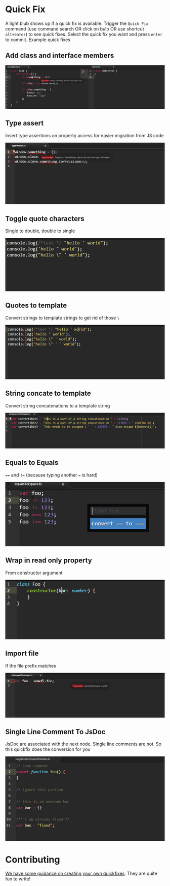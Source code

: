 # Quick Fix
A light blub shows up if a quick fix is available. Trigger the `Quick Fix` command (use command search OR click on bulb OR use shortcut `alt+enter`) to see quick fixes. Select the quick fix you want and press `enter` to commit. Example quick fixes

## Add class and interface members

![](https://raw.githubusercontent.com/TypeStrong/atom-typescript-examples/master/screens/addClassMember.gif)

## Type assert
Insert type assertions on property access for easier migration from JS code

![](https://raw.githubusercontent.com/TypeStrong/atom-typescript-examples/master/screens/typeAssertPropertyAccess.gif)


## Toggle quote characters

Single to double, double to single

![](https://raw.githubusercontent.com/TypeStrong/atom-typescript-examples/master/screens/quotesToQuotes.gif)

## Quotes to template
Convert strings to template strings to get rid of those `\`

![](https://raw.githubusercontent.com/TypeStrong/atom-typescript-examples/master/screens/quotesToTemplate.gif)

## String concate to template
Convert string concatenations to a template string

![](https://raw.githubusercontent.com/TypeStrong/atom-typescript-examples/master/screens/stringConcatToTemplate.gif)

## Equals to Equals
`==` and `!=` (because typing another `=` is hard)

![](https://raw.githubusercontent.com/TypeStrong/atom-typescript-examples/master/screens/equalsToEquals.gif)

## Wrap in read only property
From constructor argument

![](https://raw.githubusercontent.com/TypeStrong/atom-typescript-examples/master/screens/quickfix/wrapInReadonlyProperty.gif)

## Import file
If the file prefix matches

![](https://raw.githubusercontent.com/TypeStrong/atom-typescript-examples/master/screens/addImportStatement.gif)


## Single Line Comment To JsDoc
JsDoc are associated with the next node. Single line comments are not. So this quickfix does the conversion for you

![](https://raw.githubusercontent.com/TypeStrong/atom-typescript-examples/master/screens/quickfix/singleLineCommentToJsDoc.gif)


# Contributing

[We have some guidance on creating your own quickfixes](/contributing/quickfix.md). They are quite fun to write!
